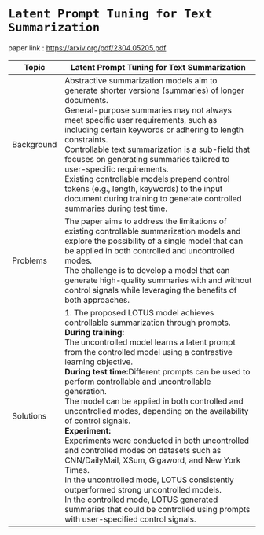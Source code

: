 # `Latent Prompt Tuning for Text Summarization`
paper link : https://arxiv.org/pdf/2304.05205.pdf

|Topic| Latent Prompt Tuning for Text Summarization|
|------|--------|
| Background | Abstractive summarization models aim to generate shorter versions (summaries) of longer documents.<br />General-purpose summaries may not always meet specific user requirements, such as including certain keywords or adhering to length constraints.<br />Controllable text summarization is a sub-field that focuses on generating summaries tailored to user-specific requirements.<br />Existing controllable models prepend control tokens (e.g., length, keywords) to the input document during training to generate controlled summaries during test time.|
| Problems | The paper aims to address the limitations of existing controllable summarization models and explore the possibility of a single model that can be applied in both controlled and uncontrolled modes.<br />The challenge is to develop a model that can generate high-quality summaries with and without control signals while leveraging the benefits of both approaches.  |
|Solutions| 1. The proposed LOTUS model achieves controllable summarization through prompts.<br /><strong>During training:</strong><br />The uncontrolled model learns a latent prompt from the controlled model using a contrastive learning objective.<br /><strong>During test time:</strong>Different prompts can be used to perform controllable and uncontrollable generation.<br /> The model can be applied in both controlled and uncontrolled modes, depending on the availability of control signals.<br /><strong>Experiment:</strong><br />Experiments were conducted in both uncontrolled and controlled modes on datasets such as CNN/DailyMail, XSum, Gigaword, and New York Times.<br />In the uncontrolled mode, LOTUS consistently outperformed strong uncontrolled models.<br /> In the controlled mode, LOTUS generated summaries that could be controlled using prompts with user-specified control signals.|
